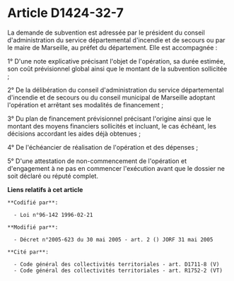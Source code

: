 # Article D1424-32-7

La demande de subvention est adressée par le président du conseil d'administration du service départemental d'incendie et de
secours ou par le maire de Marseille, au préfet du département. Elle est accompagnée :

1° D'une note explicative précisant l'objet de l'opération, sa durée estimée, son coût prévisionnel global ainsi que le
montant de la subvention sollicitée ;

2° De la délibération du conseil d'administration du service départemental d'incendie et de secours ou du conseil municipal
de Marseille adoptant l'opération et arrêtant ses modalités de financement ;

3° Du plan de financement prévisionnel précisant l'origine ainsi que le montant des moyens financiers sollicités et incluant,
le cas échéant, les décisions accordant les aides déjà obtenues ;

4° De l'échéancier de réalisation de l'opération et des dépenses ;

5° D'une attestation de non-commencement de l'opération et d'engagement à ne pas en commencer l'exécution avant que le
dossier ne soit déclaré ou réputé complet.

**Liens relatifs à cet article**

	**Codifié par**:

	  - Loi n°96-142 1996-02-21

	**Modifié par**:

	  - Décret n°2005-623 du 30 mai 2005 - art. 2 () JORF 31 mai 2005

	**Cité par**:

	  - Code général des collectivités territoriales - art. D1711-8 (V)
	  - Code général des collectivités territoriales - art. R1752-2 (VT)
